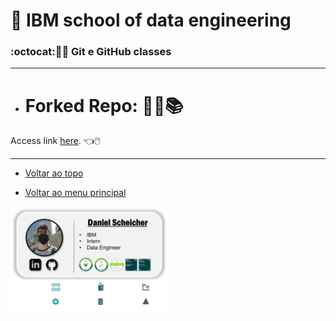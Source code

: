 # :robot: IBM school of data engineering 
### :octocat::man_technologist: Git e GitHub classes

***

* # Forked Repo: :man_student::books:
Access link [here](https://github.com/DanScherr/GitStart). :point_left::computer_mouse:


***

* [Voltar ao topo](#robot-ibm-school-of-data-engineering)

* [Voltar ao menu principal](https://github.com/DanScherr/ibm-school-of-data_engineering)


<a href="https://github.com/DanScherr">
    <img src='../images/the-end-img.png' width=50%>
</a>
